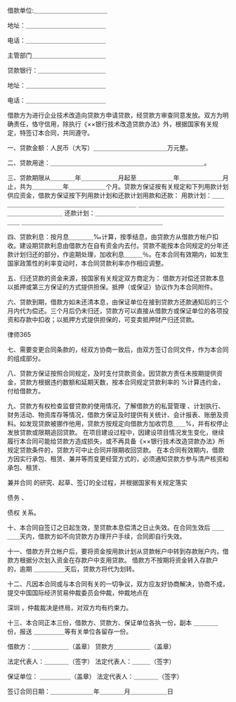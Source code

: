 
 借款单位:＿＿＿＿＿＿＿＿＿＿＿＿ 
 
 地址：＿＿＿＿＿＿＿＿＿＿＿＿＿ 
 
 电话：＿＿＿＿＿＿＿＿＿＿＿＿＿ 
 
 主管部门＿＿＿＿＿＿＿＿＿＿＿＿ 
 
  
 
 贷款银行：＿＿＿＿＿＿＿＿＿＿＿ 
 
 地址：＿＿＿＿＿＿＿＿＿＿＿＿＿ 
 
 电话：＿＿＿＿＿＿＿＿＿＿＿＿＿ 
 
 借款方为进行企业技术改造向贷款方申请贷款，经贷款方审查同意发放。双方为明确责任，恪守信用，除执行《××银行技术改造贷款办法》外，根据国家有关规定，特签订本合同，共同遵守。 
 
 一、贷款金额：人民币（大写）＿＿＿＿＿＿＿＿＿＿＿＿万元整。 
 
 二、贷款用途：＿＿＿＿＿＿＿＿＿＿＿＿＿＿＿＿＿＿＿＿＿＿＿＿＿。 
 
 三、贷款期限从＿＿＿＿年＿＿＿＿＿＿月起至＿＿＿＿＿＿年＿＿＿＿＿＿＿月止，共为＿＿＿＿＿年＿＿＿＿＿＿个月。贷款方保证按有关规定和下列用款计划供应资金，借款方保证按下列用款计划和还款计划用款和还款： 用款计划：＿＿＿＿＿＿＿＿＿＿＿＿＿＿＿＿＿＿＿＿＿＿＿ ＿＿＿＿＿＿＿＿＿＿＿＿＿＿＿＿＿＿＿＿＿＿＿ 还款计划：＿＿＿＿＿＿＿＿＿＿＿＿＿＿＿＿＿＿＿＿＿＿＿ ＿＿＿＿＿＿＿＿＿＿＿＿＿＿＿＿＿＿＿＿＿＿＿ 
 
 四、贷款利息：按月息＿＿＿＿‰计算，按季结息，由贷款方从借款方帐户扣收。建设期贷款利息由借款方在自有资金内去付。贷款不能按本合同规定的分年还款计划归还的部分，作逾期处理，加收利息＿＿＿％。在本合同有效期内，如发生国家政策性的利率变动时，本合同贷款利率亦作相应调整。 
 
 五、归还贷款的资金来源，按国家有关规定双方商定为： 借款方对偿还贷款本息以抵押或第三方保证的方式提供担保。抵押（或保证）协议作为本合同附件。 
 
 六、贷款到期，借款方如未还清本息，由保证单位在接到贷款方还款通知后的三个月内代为偿还。三个月后仍未归还，贷款方可以直接从借款方或保证单位的各项投资和存款中扣收；以抵押方式提供担保的，可变卖抵押财产归还贷款。 
 




 
律师365






 七、需要变更合同条款的，经双方协商一致后，由双方签订合同文件，作为本合同的组成部分。 

 

 八、贷款方保证按照合同规定，及时支付贷款资金。因贷款方责任未按期提供资金，贷款方根据违约数额和延期天数，按本合同规定贷款利率的 %计算违约金，付给借款方。 

 

 九、贷款方有权检查监督贷款的使用情况，了解借款方的私营管理 、计划执行、财务活动、物资库存等情况，借款方保证及时提供有关统计、会计报表、账册及资料。如发现贷款被挪作他用，贷款方按规定向借款方加收罚息＿＿%，并有权停止发放贷款或限期追回贷款。 在项目建设过程中，因建设项目情况发生变化，继续履行本合同可能给贷款方造成损失，或不再具备《××银行技术改造贷款办法》所规定贷款条件的，贷款方可中止合同并限期收回贷款。 在本合同有效期内，借款方因实行承包、租赁、兼并等而变更经营方式的，必须通知贷款方参与清产核资和承包、租赁、

兼并合同
的研究、起草、签订的全过程，并根据国家有关规定落实

债务
、

债权
关系。 

 

 十、本合同自签订之日起生效，至贷款本息偿清之日止失效。在合同生效后 ＿＿＿＿天内，借款方如不向贷款方办理开户手续，合同即自行失效。 

 

 十一、借款方开立帐户后，要将资金按用款计划从贷款帐户中转到存款账户内，借款方根据分次划入资金在存款户中支用贷款。 借款方不按期将资金转入存款户的，逾期 ＿＿＿＿＿天后，贷款方将代为划转。 

 

 十二、凡因本合同或与本合同有关的一切争议，双方应友好协商解决，协商不成，提交中国国际经济贸易仲裁委员会仲裁，仲裁地点在

深圳
，仲裁裁决是终局，对双方均有约束力。 

 

 十三、本合同正本三份，借款方、贷款方、保证单位各执一份，副本 ＿＿＿＿份，报送 ＿＿＿＿＿等有关单位各留存一份。 

 

 借款方：＿＿＿＿＿＿（盖章） 贷款方＿＿＿＿＿＿（盖章） 

 

 法定代表人：＿＿＿＿（签字） 法定代表人：＿＿＿（签字） 

 

 保证单位： ＿＿＿＿＿（盖章） 法定代表人：＿＿＿＿（签字） 

 

 签订合同日期：＿＿＿＿＿＿＿年＿＿＿＿月＿＿＿＿＿＿日 

 


 

 
 
 
 
 
  


  
 

  


  


  
 
 
 
 

